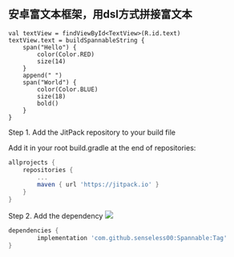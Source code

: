 ## 安卓富文本框架，用dsl方式拼接富文本

```
val textView = findViewById<TextView>(R.id.text)
textView.text = buildSpannableString {
    span("Hello") {
        color(Color.RED)
        size(14)
    }
    append(" ")
    span("World") {
        color(Color.BLUE)
        size(18)
        bold()
    }
}
```

Step 1. Add the JitPack repository to your build file

Add it in your root build.gradle at the end of repositories:
```groovy
allprojects {
    repositories {
        ...
        maven { url 'https://jitpack.io' }
    }
}
```

Step 2. Add the dependency
[![](https://jitpack.io/v/senseless00/Spannable.svg)](https://jitpack.io/#senseless00/Spannable)
```groovy
dependencies {
        implementation 'com.github.senseless00:Spannable:Tag'
}
```